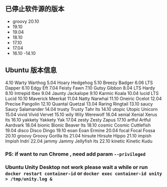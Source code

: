 ## 已停止软件源的版本
- groovy 20.10
- 19.10
- 19.04
- 18.10
- 17.10
- 17.04
- 16.10 -14.10

## Ubuntu 版本信息
4.10 Warty Warthog
5.04 Hoary Hedgehog
5.10 Breezy Badger
6.06 LTS Dapper
6.10 Edgy Eft
7.04 Feisty Fawn
7.10 Gutsy Gibbon
8.04 LTS Hardy
8.10 Intrepid Ibex
9.04 Jaunty Jackalope
9.10 Karmic Koala
10.04 lucid	LTS Lucid
10.10 			Maverick Meerkat
11.04 			Natty Narwhal
11.10 			Oneiric Ocelot
12.04 			Precise Pangolin
12.10 			Quantal Quetzal
13.04 			Raring Ringtail
13.10 saucy		Saucy Salamander
14.04 trusty 	Trusty Tahr lts
14.10 utopic 	Utopic Unicorn
15.04 vivid 	Vivid Vervet
15.10 wily 		Wily Werewolf
16.04 xenial 	Xenial Xerus lts
16.10 yakkety	Yakkety Yak
17.04 zesty		Zesty Zapus
17.10 artful	Artful Aardvark
18.04 bionic 	Bionic Beaver lts
18.10 cosmic 	Cosmic Cuttlefish
19.04 disco 	Disco Dingo
19.10 eoan		Eoan Ermine
20.04 focal  	Focal Fossa
20.10 groovy 	Groovy Gorilla lts
21.04 hirsute Hirsute Hippo
21.10 impish Impish Indri
22.04 jammy  Jammy Jellyfish lts
22.10 kinetic Kinetic Kudu

### PS: if want to run Chrome , need add param `--privileged`
### Ubuntu Unity Desktop not work please wait a while or run ` docker restart container-id ` or `docker exec container-id unity > /tmp/unity.log & `
